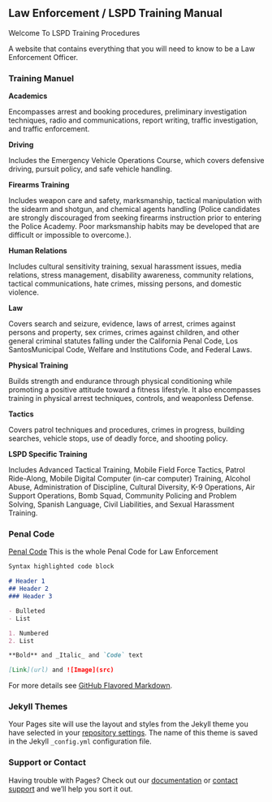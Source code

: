 ## Law Enforcement / LSPD Training Manual

Welcome To LSPD Training Procedures

A website that contains everything that you will need to know to be a Law Enforcement Officer.


### Training Manuel 

**Academics**
 
Encompasses arrest and booking procedures, preliminary investigation techniques, radio and communications, report writing, traffic investigation, and traffic enforcement.

**Driving**

Includes the Emergency Vehicle Operations Course, which covers defensive driving, pursuit policy, and safe vehicle handling.

**Firearms Training** 

Includes weapon care and safety, marksmanship, tactical manipulation with the sidearm and shotgun, and chemical agents handling (Police candidates are strongly discouraged from seeking firearms instruction prior to entering the Police Academy. Poor marksmanship habits may be developed that are difficult or impossible to overcome.).

**Human Relations**

Includes cultural sensitivity training, sexual harassment issues, media relations, stress management, disability awareness, community relations, tactical communications, hate crimes, missing persons, and domestic violence.

**Law**

Covers search and seizure, evidence, laws of arrest, crimes against persons and property, sex crimes, crimes against children, and other general criminal statutes falling under the California Penal Code, Los SantosMunicipal Code, Welfare and Institutions Code, and Federal Laws.

**Physical Training** 

Builds strength and endurance through physical conditioning while promoting a positive attitude toward a fitness lifestyle. It also encompasses training in physical arrest techniques, controls, and weaponless Defense.

**Tactics**

Covers patrol techniques and procedures, crimes in progress, building searches, vehicle stops, use of deadly force, and shooting policy.

**LSPD Specific Training** 

Includes Advanced Tactical Training, Mobile Field Force Tactics, Patrol Ride-Along, Mobile Digital Computer (in-car computer) Training, Alcohol Abuse, Administration of Discipline, Cultural Diversity, K-9 Operations, Air Support Operations, Bomb Squad, Community Policing and Problem Solving, Spanish Language, Civil Liabilities, and Sexual Harassment Training.


### Penal Code

[Penal Code](https://docs.google.com/document/d/1BK86Jt10evH4I1SvSC5CjGuDGB3fenWB1XwsznqnS5Q/edit#)
This is the whole Penal Code for Law Enforcement

 
```markdown
Syntax highlighted code block

# Header 1
## Header 2
### Header 3

- Bulleted
- List

1. Numbered
2. List

**Bold** and _Italic_ and `Code` text

[Link](url) and ![Image](src)
```

For more details see [GitHub Flavored Markdown](https://guides.github.com/features/mastering-markdown/).

### Jekyll Themes

Your Pages site will use the layout and styles from the Jekyll theme you have selected in your [repository settings](https://github.com/SAP2/I/settings). The name of this theme is saved in the Jekyll `_config.yml` configuration file.

### Support or Contact

Having trouble with Pages? Check out our [documentation](https://help.github.com/categories/github-pages-basics/) or [contact support](https://github.com/contact) and we’ll help you sort it out.
